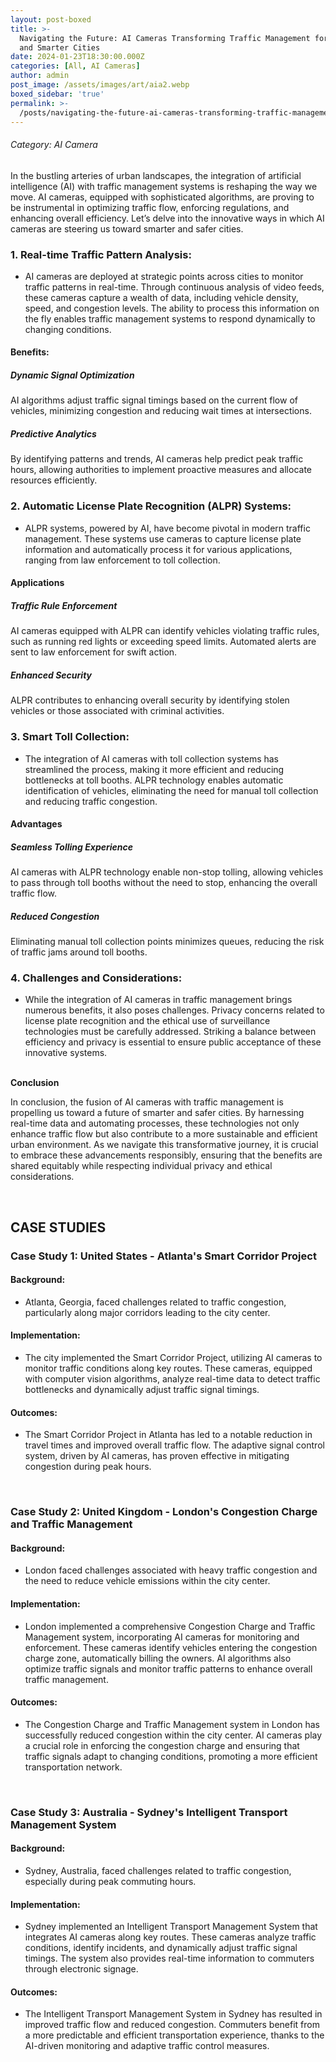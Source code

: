 ```yaml
---
layout: post-boxed
title: >-
  Navigating the Future: AI Cameras Transforming Traffic Management for Safer
  and Smarter Cities
date: 2024-01-23T18:30:00.000Z
categories: [All, AI Cameras]
author: admin
post_image: /assets/images/art/aia2.webp
boxed_sidebar: 'true'
permalink: >-
  /posts/navigating-the-future-ai-cameras-transforming-traffic-management-for-safer-and-smarter-cities
---
```


###### Category: AI Camera

In the bustling arteries of urban landscapes, the integration of artificial intelligence (AI) with traffic management systems is reshaping the way we move. AI cameras, equipped with sophisticated algorithms, are proving to be instrumental in optimizing traffic flow, enforcing regulations, and enhancing overall efficiency. Let’s delve into the innovative ways in which AI cameras are steering us toward smarter and safer cities.

### 1. Real-time Traffic Pattern Analysis:

* AI cameras are deployed at strategic points across cities to monitor traffic patterns in real-time. Through continuous analysis of video feeds, these cameras capture a wealth of data, including vehicle density, speed, and congestion levels. The ability to process this information on the fly enables traffic management systems to respond dynamically to changing conditions.

#### Benefits:

##### Dynamic Signal Optimization

  <p>
  AI algorithms adjust traffic signal timings based on the current flow of vehicles, minimizing congestion and reducing wait times at intersections.
  </p>

##### Predictive Analytics

  <p>
  By identifying patterns and trends, AI cameras help predict peak traffic hours, allowing authorities to implement proactive measures and allocate resources efficiently.
  </p>

### 2. Automatic License Plate Recognition (ALPR) Systems:

* ALPR systems, powered by AI, have become pivotal in modern traffic management. These systems use cameras to capture license plate information and automatically process it for various applications, ranging from law enforcement to toll collection.

#### Applications

##### Traffic Rule Enforcement

  <p>
   AI cameras equipped with ALPR can identify vehicles violating traffic rules, such as running red lights or exceeding speed limits. Automated alerts are sent to law enforcement for swift action.
  </p>

##### Enhanced Security

  <p>
  ALPR contributes to enhancing overall security by identifying stolen vehicles or those associated with criminal activities.
  </p>

### 3. Smart Toll Collection:

* The integration of AI cameras with toll collection systems has streamlined the process, making it more efficient and reducing bottlenecks at toll booths. ALPR technology enables automatic identification of vehicles, eliminating the need for manual toll collection and reducing traffic congestion.

#### Advantages

##### Seamless Tolling Experience

  <p>
  AI cameras with ALPR technology enable non-stop tolling, allowing vehicles to pass through toll booths without the need to stop, enhancing the overall traffic flow.
  </p>

##### Reduced Congestion

  <p>
  Eliminating manual toll collection points minimizes queues, reducing the risk of traffic jams around toll booths.
  </p>

### 4. Challenges and Considerations:

* While the integration of AI cameras in traffic management brings numerous benefits, it also poses challenges. Privacy concerns related to license plate recognition and the ethical use of surveillance technologies must be carefully addressed. Striking a balance between efficiency and privacy is essential to ensure public acceptance of these innovative systems.

<br>
<b>Conclusion</b>
<p>
In conclusion, the fusion of AI cameras with traffic management is propelling us toward a future of smarter and safer cities. By harnessing real-time data and automating processes, these technologies not only enhance traffic flow but also contribute to a more sustainable and efficient urban environment. As we navigate this transformative journey, it is crucial to embrace these advancements responsibly, ensuring that the benefits are shared equitably while respecting individual privacy and ethical considerations.
</p>

<br>

## CASE STUDIES

### Case Study 1: United States - Atlanta's Smart Corridor Project

#### Background:

* Atlanta, Georgia, faced challenges related to traffic congestion, particularly along major corridors leading to the city center.

#### Implementation:

* The city implemented the Smart Corridor Project, utilizing AI cameras to monitor traffic conditions along key routes. These cameras, equipped with computer vision algorithms, analyze real-time data to detect traffic bottlenecks and dynamically adjust traffic signal timings.

#### Outcomes:

* The Smart Corridor Project in Atlanta has led to a notable reduction in travel times and improved overall traffic flow. The adaptive signal control system, driven by AI cameras, has proven effective in mitigating congestion during peak hours.

<br>

### Case Study 2: United Kingdom - London's Congestion Charge and Traffic Management

#### Background:

* London faced challenges associated with heavy traffic congestion and the need to reduce vehicle emissions within the city center.

#### Implementation:

* London implemented a comprehensive Congestion Charge and Traffic Management system, incorporating AI cameras for monitoring and enforcement. These cameras identify vehicles entering the congestion charge zone, automatically billing the owners. AI algorithms also optimize traffic signals and monitor traffic patterns to enhance overall traffic management.

#### Outcomes:

* The Congestion Charge and Traffic Management system in London has successfully reduced congestion within the city center. AI cameras play a crucial role in enforcing the congestion charge and ensuring that traffic signals adapt to changing conditions, promoting a more efficient transportation network.

<br>

### Case Study 3: Australia - Sydney's Intelligent Transport Management System

#### Background:

* Sydney, Australia, faced challenges related to traffic congestion, especially during peak commuting hours.

#### Implementation:

* Sydney implemented an Intelligent Transport Management System that integrates AI cameras along key routes. These cameras analyze traffic conditions, identify incidents, and dynamically adjust traffic signal timings. The system also provides real-time information to commuters through electronic signage.

#### Outcomes:

* The Intelligent Transport Management System in Sydney has resulted in improved traffic flow and reduced congestion. Commuters benefit from a more predictable and efficient transportation experience, thanks to the AI-driven monitoring and adaptive traffic control measures.

